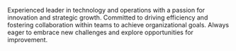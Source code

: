 Experienced leader in technology and operations with a passion for innovation and strategic growth.
Committed to driving efficiency and fostering collaboration within teams to achieve organizational goals.
Always eager to embrace new challenges and explore opportunities for improvement.
